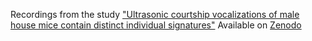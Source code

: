 Recordings from the study ["Ultrasonic courtship vocalizations of male house mice contain distinct individual signatures"](https://doi.org/10.1016/j.anbehav.2020.09.006)
Available on [Zenodo](https://zenodo.org/records/5771669)
